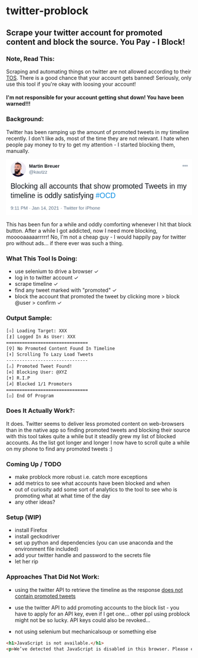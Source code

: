 # twitter-problock

## Scrape your twitter account for promoted content and block the source. You Pay - I Block!

### Note, Read This:

Scraping and automating things on twitter are not allowed according to their [TOS](https://twitter.com/en/tos).
There is a good chance that your account gets banned! Seriously, only use this tool if you're okay with loosing your account!

#### I'm not responsible for your account getting shut down! You have been warned!!!

### Background:

Twitter has been ramping up the amount of promoted tweets in my timeline recently. I don't like ads, most of the time they are not relevant. I hate when people pay money to try to get my attention - I started blocking them, manually.

![Original Tweet](https://github.com/kautzz/twitter-problock/blob/master/tweet.png?raw=true)

This has been fun for a while and oddly comforting whenever I hit that block button. After a while I got addicted, now I need more blocking, mooooaaaaarrrrr! No, I'm not a cheap guy - I would happily pay for twitter pro without ads... if there ever was such a thing.

### What This Tool Is Doing:

* use selenium to drive a browser ✓
* log in to twitter account ✓
* scrape timeline ✓
* find any tweet marked with "promoted" ✓
* block the account that promoted the tweet by clicking more > block @user > confirm ✓

### Output Sample:

```
[☩] Loading Target: XXX
[⚷] Logged In As User: XXX
===============================
[⚲] No Promoted Content Found In Timeline
[⬇] Scrolling To Lazy Load Tweets
-------------------------------
[⚠] Promoted Tweet Found!
[⊘] Blocking User: @XYZ
[✝] R.I.P
[☭] Blocked 1/1 Promoters
===============================
[☑] End Of Program
```

### Does It Actually Work?:

It does. Twitter seems to deliver less promoted content on web-browsers than in the native app so finding promoted tweets and blocking their source with this tool takes quite a while but it steadily grew my list of blocked accounts. As the list got longer and longer I now have to scroll quite a while on my phone to find any promoted tweets :)

### Coming Up / TODO

* make problock more robust i.e. catch more exceptions
* add metrics to see what accounts have been blocked and when
* out of curiosity add some sort of analytics to the tool to see who is promoting what at what time of the day
* any other ideas?

### Setup (WIP)

* install Firefox
* install geckodriver
* set up python and dependencies (you can use anaconda and the environment file included)
* add your twitter handle and password to the secrets file
* let her rip

### Approaches That Did Not Work:

* using the twitter API to retrieve the timeline as the response [does not contain promoted tweets](https://stackoverflow.com/questions/54081154/twitter-api-how-to-retrieve-timeline-including-promoted-or-sponsored-tweets)

* use the twitter API to add promoting accounts to the block list - you have to apply for an API key, even if I get one... other ppl using problock might not be so lucky. API keys could also be revoked...

* not using selenium but mechanicalsoup or something else

```html
<h1>JavaScript is not available.</h1>
<p>We’ve detected that JavaScript is disabled in this browser. Please enable JavaScript or switch to a supported browser to continue using twitter.com. You can see a list of supported browsers in our Help Center.</p>
```
